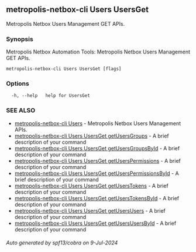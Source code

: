 ## metropolis-netbox-cli Users UsersGet

Metropolis Netbox Users Management GET APIs.

### Synopsis


Metropolis Netbox Automation Tools:
  Metropolis Netbox Users Management GET APIs.

```
metropolis-netbox-cli Users UsersGet [flags]
```

### Options

```
  -h, --help   help for UsersGet
```

### SEE ALSO

* [metropolis-netbox-cli Users]()	 - Metropolis Netbox Users Management APIs.
* [metropolis-netbox-cli Users UsersGet getUsersGroups]()	 - A brief description of your command
* [metropolis-netbox-cli Users UsersGet getUsersGroupsById]()	 - A brief description of your command
* [metropolis-netbox-cli Users UsersGet getUsersPermissions]()	 - A brief description of your command
* [metropolis-netbox-cli Users UsersGet getUsersPermissionsById]()	 - A brief description of your command
* [metropolis-netbox-cli Users UsersGet getUsersTokens]()	 - A brief description of your command
* [metropolis-netbox-cli Users UsersGet getUsersTokensById]()	 - A brief description of your command
* [metropolis-netbox-cli Users UsersGet getUsersUsers]()	 - A brief description of your command
* [metropolis-netbox-cli Users UsersGet getUsersUsersById]()	 - A brief description of your command

###### Auto generated by spf13/cobra on 9-Jul-2024
